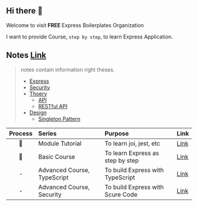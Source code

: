 ## Hi there 👋

Welcome to visit **FREE** Express Boilerplates Organization

I want to provide Course, `step by step`, to learn Express Application.

## Notes [Link](https://github.com/Boiler-Express/.github/tree/main/notes)

> notes contain information right theses.
> 
> - [Express](https://github.com/Boiler-Express/.github/tree/main/notes/express)
> - [Security](https://github.com/Boiler-Express/.github/tree/main/notes/security)
> - [Thoery](https://github.com/Boiler-Express/.github/tree/main/notes/theory)
>   - [API](https://github.com/Boiler-Express/.github/blob/main/notes/theory/API.md)
>   - [RESTful API](https://github.com/Boiler-Express/.github/blob/main/notes/theory/RESTFUL-API.md)
> - [Design](https://github.com/Boiler-Express/.github/tree/main/notes/design)
>   - [Singleton Pattern](https://github.com/Boiler-Express/.github/tree/main/notes/design/SINGLETON.md)

| Process | Series                      | Purpose                          | Link                                     |
| :-----: | :-------------------------- | :------------------------------- | :--------------------------------------- |
| 🔧     | Module Tutorial             | To learn joi, jest, etc          | [Link](./BASIC-COURSE.md)                |
| 🔧     | Basic Course                | To learn Express as step by step | [Link](./MODULE_TUTORIAL.md)             |
| - | Advanced Course, TypeScript | To build Express with TypeScript | [Link](./ADVANCED-COURSE.TYPESCRIPT.md)  |
| - | Advanced Course, Security   | To build Express with Scure Code | [Link](./ADVANCED-COURSE.SECURITY.md)    |

